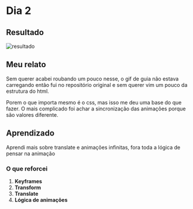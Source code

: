# Dia 2

## Resultado

![resultado](cores-diferentes.gif)

## Meu relato

Sem querer acabei roubando um pouco nesse, o gif de guia não estava carregando então fui no repositório original e sem querer vim um pouco da estrutura do html.

Porem o que importa mesmo é o css, mas isso me deu uma base do que fazer. O mais complicado foi achar a sincronização das animações porque são valores diferente.

## Aprendizado

Aprendi mais sobre translate e animações infinitas, fora toda a lógica de pensar na animação

### O que reforcei

1. **Keyframes**
1. **Transform**
1. **Translate**
1. **Lógica de animações**
